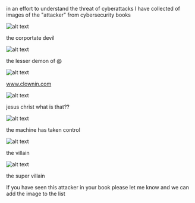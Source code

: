 in an effort to understand the threat of cyberattacks I have collected
of images of the "attacker" from cybersecurity books

![alt text](https://github.com/YewnAcorn/winter_23/blob/main/attackers/Screen%20Shot%202023-03-07%20at%208.28.30%20AM.png)

the corportate devil

![alt text](https://github.com/YewnAcorn/winter_23/blob/main/attackers/Screen%20Shot%202023-03-07%20at%208.29.00%20AM.png)

the lesser demon of @

![alt text](https://github.com/YewnAcorn/winter_23/blob/main/attackers/Screen%20Shot%202023-03-07%20at%208.30.17%20AM.png)

www.clownin.com

![alt text](https://github.com/YewnAcorn/winter_23/blob/main/attackers/Screen%20Shot%202023-03-07%20at%208.31.47%20AM.png)

jesus christ what is that??


![alt text](https://github.com/YewnAcorn/winter_23/blob/main/attackers/Screen%20Shot%202023-03-07%20at%208.32.26%20AM.png)

the machine has taken control

![alt text](https://github.com/YewnAcorn/winter_23/blob/main/attackers/Screen%20Shot%202023-03-07%20at%208.34.43%20AM.png)

the villain

![alt text](https://github.com/YewnAcorn/winter_23/blob/main/attackers/Screen%20Shot%202023-03-07%20at%208.35.38%20AM.png)

the super villain

If you have seen this attacker in your book please let me know
and we can add the image to the list
